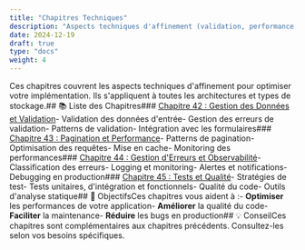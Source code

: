 ```yaml
---
title: "Chapitres Techniques"
description: "Aspects techniques d'affinement (validation, performance, tests, erreurs)"
date: 2024-12-19
draft: true
type: "docs"
weight: 4
---
```

Ces chapitres couvrent les aspects techniques d'affinement pour optimiser votre implémentation. Ils s'appliquent à toutes les architectures et types de stockage.## 📚 Liste des Chapitres### [Chapitre 42 : Gestion des Données et Validation](/chapitres/techniques/chapitre-42-gestion-donnees-validation/)- Validation des données d'entrée- Gestion des erreurs de validation- Patterns de validation- Intégration avec les formulaires### [Chapitre 43 : Pagination et Performance](/chapitres/techniques/chapitre-43-pagination-performance/)- Patterns de pagination- Optimisation des requêtes- Mise en cache- Monitoring des performances### [Chapitre 44 : Gestion d'Erreurs et Observabilité](/chapitres/techniques/chapitre-44-gestion-erreurs-observabilite/)- Classification des erreurs- Logging et monitoring- Alertes et notifications- Debugging en production### [Chapitre 45 : Tests et Qualité](/chapitres/techniques/chapitre-45-tests-qualite/)- Stratégies de test- Tests unitaires, d'intégration et fonctionnels- Qualité du code- Outils d'analyse statique## 🎯 ObjectifsCes chapitres vous aident à :- **Optimiser** les performances de votre application- **Améliorer** la qualité du code- **Faciliter** la maintenance- **Réduire** les bugs en production## 💡 ConseilCes chapitres sont complémentaires aux chapitres précédents. Consultez-les selon vos besoins spécifiques.